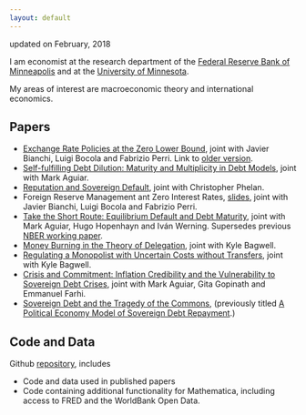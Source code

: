 ```yaml
---
layout: default
---
```


updated on February, 2018

I am economist at the research department of the [Federal Reserve Bank of Minneapolis](http://www.minneapolisfed.org/research/economic_research) and at the [University of Minnesota](http://www.econ.umn.edu). 

My areas of interest are macroeconomic theory and international economics.



## Papers

- [Exchange Rate Policies at the Zero Lower Bound][12], joint with Javier Bianchi, Luigi Bocola and Fabrizio Perri. Link to [older version][1].
- [Self-fulfilling Debt Dilution: Maturity and Multiplicity in Debt Models][11], joint with Mark Aguiar.
- [Reputation and Sovereign Default][10], joint with Christopher Phelan.
- Foreign Reserve Management ant Zero Interest Rates, [slides][9], joint with Javier Bianchi, Luigi Bocola and Fabrizio Perri.
- [Take the Short Route: Equilibrium Default and Debt Maturity][2], joint with Mark Aguiar, Hugo Hopenhayn and Iván Werning. Supersedes previous [NBER working paper][3].
- [Money Burning in the Theory of Delegation][4], joint with Kyle Bagwell.
- [Regulating a Monopolist with Uncertain Costs without Transfers][5], joint with Kyle Bagwell.
- [Crisis and Commitment: Inflation Credibility and the Vulnerability to Sovereign Debt Crises][6], joint with Mark Aguiar, Gita Gopinath and Emmanuel Farhi.
- [Sovereign Debt and the Tragedy of the Commons][7], (previously titled [A Political Economy Model of Sovereign Debt Repayment][8].)

[1]: http://amadormanuel.me/files/wp740.pdf
[2]: http://amadormanuel.me/files/maturities.pdf
[3]: http://amadormanuel.me/files/maturities_older.pdf
[4]: http://amadormanuel.me/files/moneyburning.pdf
[5]: http://amadormanuel.me/files/regulator.pdf
[6]: http://amadormanuel.me/files/crises.pdf
[7]: http://amadormanuel.me/files/sovereign.pdf
[8]: http://amadormanuel.me/files/political_economy_debt.pdf
[9]: http://amadormanuel.me/files/optimalreserves_slides.pdf
[10]: http://amadormanuel.me/files/reputation.pdf
[11]: http://amadormanuel.me/files/self_fulfilling_dilution.pdf
[12]: http://amadormanuel.me/files/exchange_rate_policies.pdf



## Code and Data

Github [repository](https://github.com/difang-huang?tab=repositories), includes

- Code and data used in published papers
- Code containing additional functionality for Mathematica, including access to FRED and the WorldBank Open Data.